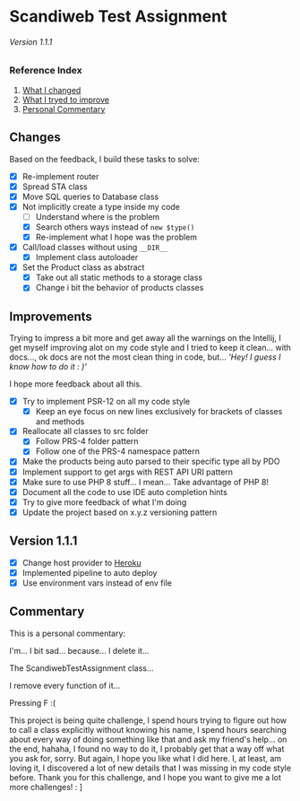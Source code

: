 # Scandiweb Test Assignment
###### Version 1.1.1
### Reference Index
1. [What I changed](#markdown-header-changes)
2. [What I tryed to improve](#markdown-header-improvements)
2. [Personal Commentary](#markdown-header-commentary)

## Changes
Based on the feedback, I build these tasks to solve:

* [X] Re-implement router
* [X] Spread STA class
* [X] Move SQL queries to Database class
* [X] Not implicitly create a type inside my code
    * [ ] Understand where is the problem
    * [X] Search others ways instead of `new $type()`
    * [X] Re-implement what I hope was the problem
* [X] Call/load classes without using `__DIR__`
    * [X] Implement class autoloader
* [X] Set the Product class as abstract
    * [X] Take out all static methods to a storage class
    * [X] Change i bit the behavior of products classes

## Improvements
Trying to impress a bit more and get away all the warnings on the Intellij, I get myself improving alot on my code style and I tried to keep it clean... with docs..., ok docs are not the most clean thing in code, but...
_'Hey! I guess I know how to do it : )'_

I hope more feedback about all this.

* [X] Try to implement PSR-12 on all my code style
    * [X] Keep an eye focus on new lines exclusively for brackets of classes and methods
* [X] Reallocate all classes to src folder
    * [X] Follow PRS-4 folder pattern
    * [X] Follow one of the PRS-4 namespace pattern
* [X] Make the products being auto parsed to their specific type all by PDO
* [X] Implement support to get args with REST API URI pattern
* [X] Make sure to use PHP 8 stuff... I mean... Take advantage of PHP 8!
* [X] Document all the code to use IDE auto completion hints
* [X] Try to give more feedback of what I'm doing
* [X] Update the project based on x.y.z versioning pattern

## Version 1.1.1
* [X] Change host provider to [Heroku](https://heroku.com)
* [X] Implemented pipeline to auto deploy
* [X] Use environment vars instead of env file

## Commentary
This is a personal commentary:

I'm... I bit sad... because... I delete it...

The ScandiwebTestAssignment class...

I remove every function of it...

Pressing F :(

This project is being quite challenge,
I spend hours trying to figure out how to call a class explicitly without knowing his name,
I spend hours searching about every way of doing something like that and ask my friend's help... on the end, hahaha,
I found no way to do it,
I probably get that a way off what you ask for, sorry. But again,
I hope you like what I did here.
I, at least, am loving it,
I discovered a lot of new details that
I was missing in my code style before. Thank you for this challenge, and
I hope you want to give me a lot more challenges! : ]